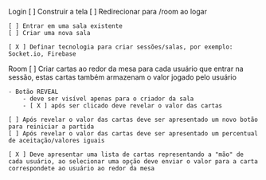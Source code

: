 Login
    [ ] Construir a tela
    [ ] Redirecionar para /room ao logar

    [ ] Entrar em uma sala existente
    [ ] Criar uma nova sala

    [ X ] Definar tecnologia para criar sessões/salas, por exemplo: Socket.io, Firebase

Room
    [ ] Criar cartas ao redor da mesa para cada usuário que entrar na sessão, estas cartas também armazenam o valor jogado pelo usuário

    - Botão REVEAL
        - deve ser visível apenas para o criador da sala
        - [ X ] após ser clicado deve revelar o valor das cartas

    [ ] Após revelar o valor das cartas deve ser apresentado um novo botão para reiniciar a partida
    [ ] Após revelar o valor das cartas deve ser apresentado um percentual de aceitação/valores iguais

    [ X ] Deve apresentar uma lista de cartas representando a "mão" de cada usuário, ao selecionar uma opção deve enviar o valor para a carta correspondete ao usuário ao redor da mesa
